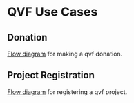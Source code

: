# QVF Use Cases

## Donation

[Flow diagram](https://lucid.app/lucidchart/2561b039-d1ba-4175-8de8-d5c72a79829d/edit?invitationId=inv_b203ce7a-1f0d-4e7f-a57f-ff192d0fc898&page=0_0#) for making a  qvf donation.

## Project Registration

[Flow diagram](https://lucid.app/lucidchart/2561b039-d1ba-4175-8de8-d5c72a79829d/edit?view_items=xj9ITpQMQL6G&invitationId=inv_b203ce7a-1f0d-4e7f-a57f-ff192d0fc898#) for registering a qvf project.


